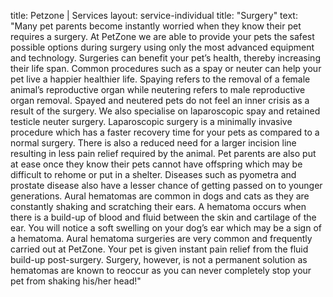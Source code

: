 title: Petzone | Services
layout: service-individual
title: "Surgery"
text: "Many pet parents become instantly worried when they know their pet requires a surgery. At PetZone we are able to provide your pets the safest possible options during surgery using only the most advanced equipment and technology. Surgeries can benefit your pet’s health, thereby increasing their life span. Common procedures such as a spay or neuter can help your pet live a happier healthier life. Spaying refers to the removal of a female animal’s reproductive organ while neutering refers to male reproductive organ removal. Spayed and neutered pets do not feel an inner crisis as a result of the surgery. We also specialise on laparoscopic spay and retained testicle neuter surgery. Laparoscopic surgery is a minimally invasive procedure which has a faster recovery time for your pets as compared to a normal surgery. There is also a reduced need for a larger incision line resulting in less pain relief required by the animal. Pet parents are also put at ease once they know their pets cannot have offspring which may be difficult to rehome or put in a shelter. Diseases such as pyometra and prostate disease also have a lesser chance of getting passed on to younger generations. Aural hematomas are common in dogs and cats as they are constantly shaking and scratching their ears. A hematoma occurs when there is a build-up of blood and fluid between the skin and cartilage of the ear. You will notice a soft swelling on your dog’s ear which may be a sign of a hematoma. Aural hematoma surgeries are very common and frequently carried out at PetZone. Your pet is given instant pain relief from the fluid build-up post-surgery. Surgery, however, is not a permanent solution as hematomas are known to reoccur as you can never completely stop your pet from shaking his/her head!"